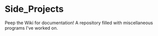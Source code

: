# Side_Projects
Peep the Wiki for documentation! A repository filled with miscellaneous programs I've worked on.
